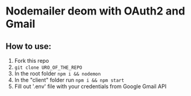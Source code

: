 # Nodemailer deom with OAuth2 and Gmail

## How to use:

1. Fork this repo 
2. `git clone URO_OF_THE_REPO`
3. In the root folder `npm i && nodemon`
4. In the "client" folder run `npm i && npm start`
5. Fill out '.env' file with your credentials from Google Gmail API